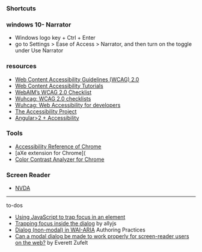 ### Shortcuts

### windows 10- Narrator

- Windows logo key + Ctrl + Enter
- go to Settings  > Ease of Access > Narrator, and then turn on the toggle under Use Narrator

### resources

- [Web Content Accessibility Guidelines (WCAG) 2.0 ](https://www.w3.org/TR/WCAG20/)
- [Web Content Accessibility Tutorials](https://www.w3.org/WAI/tutorials/page-structure/sections/)
- [WebAIM’s WCAG 2.0 Checklist](http://webaim.org/standards/wcag/checklist)
- [Wuhcag: WCAG 2.0 checklists](https://www.wuhcag.com/wcag-checklist/)
- [Wuhcag: Web Accessibility for developers](https://www.wuhcag.com/)
- [The Accessibility Project](https://a11yproject.com/)
- [Angular>2 + Accessibility](https://github.com/honggzb/Study-General/blob/master/Angular-Study/Angular2%2BAccessibility.md)


### Tools

- [Accessibility Reference of Chrome](https://developers.google.com/web/tools/chrome-devtools/accessibility/reference)
- [aXe extension for Chrome](
- [Color Contrast Analyzer for Chrome](https://accessibility.oit.ncsu.edu/tools/color-contrast-chrome/)

### Screen Reader

- [NVDA](http://www.nvaccess.org/)

--------------------

to-dos

- [Using JavaScript to trap focus in an element](https://hiddedevries.nl/en/blog/2017-01-29-using-javascript-to-trap-focus-in-an-element)
- [Trapping focus inside the dialog](https://allyjs.io/tutorials/accessible-dialog.html#trapping-focus-inside-the-dialog) by allyjs
- [Dialog (non-modal) in WAI-ARIA](https://www.w3.org/TR/wai-aria-practices/#dialog_modal) Authoring Practices
- [Can a modal dialog be made to work properly for screen-reader users on the web?](http://zufelt.ca/blog/can-modal-dialog-be-made-work-properly-screen-reader-users-web) by Everett Zufelt
